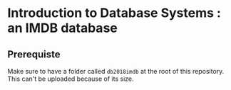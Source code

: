 # Introduction to Database Systems : an IMDB database

## Prerequiste
Make sure to have a folder called `db2018imdb` at the root of this repository. This can't be uploaded because of its size. 